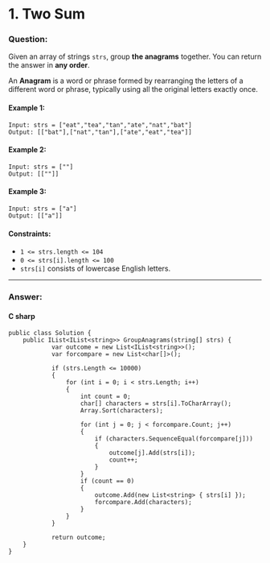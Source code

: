 # 1. Two Sum

### Question:


Given an array of strings `strs`, group **the anagrams** together. You can return the answer in **any order**.

An **Anagram** is a word or phrase formed by rearranging the letters of a different word or phrase, typically using all the original letters exactly once.
#### Example 1:
```
Input: strs = ["eat","tea","tan","ate","nat","bat"]
Output: [["bat"],["nat","tan"],["ate","eat","tea"]]
```
#### Example 2:
```
Input: strs = [""]
Output: [[""]]
```
#### Example 3:
```
Input: strs = ["a"]
Output: [["a"]]
```
#### Constraints:
* `1 <= strs.length <= 104`
* `0 <= strs[i].length <= 100`
* `strs[i]` consists of lowercase English letters.
----
### Answer:
#### C sharp
```
public class Solution {
    public IList<IList<string>> GroupAnagrams(string[] strs) {
            var outcome = new List<IList<string>>();
            var forcompare = new List<char[]>();

            if (strs.Length <= 10000)
            {
                for (int i = 0; i < strs.Length; i++)
                {
                    int count = 0;
                    char[] characters = strs[i].ToCharArray();
                    Array.Sort(characters);

                    for (int j = 0; j < forcompare.Count; j++)
                    {
                        if (characters.SequenceEqual(forcompare[j]))
                        {
                            outcome[j].Add(strs[i]);
                            count++;
                        }
                    }
                    if (count == 0)
                    {
                        outcome.Add(new List<string> { strs[i] });
                        forcompare.Add(characters);
                    }
                }
            }
            
            return outcome;
    }
}
```

